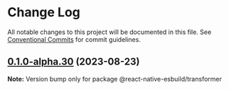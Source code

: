 # Change Log

All notable changes to this project will be documented in this file.
See [Conventional Commits](https://conventionalcommits.org) for commit guidelines.

## [0.1.0-alpha.30](https://github.com/leegeunhyeok/react-native-esbuild/compare/v0.1.0-alpha.29...v0.1.0-alpha.30) (2023-08-23)

**Note:** Version bump only for package @react-native-esbuild/transformer
